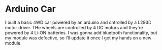 # Arduino Car
I built a basic 4WD car powered by an arduino and cntrolled by a L293D motor driver. THe wheels are controlled by 4 DC motors and they're powered by 4 Li-ON batteries. I was gonna add bluetooth functionality, but my module was defective, so I'll update it once I get my hands on a new module.
